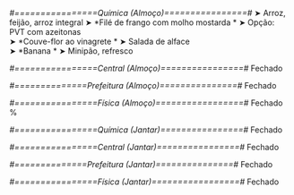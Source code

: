 
*#================Química (Almoço)================#*
➤ Arroz, feijão, arroz integral
➤ *Filé de frango com molho mostarda *
➤ Opção: PVT com azeitonas   
➤ *Couve-flor ao vinagrete *
➤ Salada de alface    
➤ *Banana  *
➤ Minipão, refresco

*#================Central (Almoço)================#*
Fechado

*#==============Prefeitura (Almoço)===============#*
Fechado

*#================Física (Almoço)=================#*
Fechado
%

*#================Química (Jantar)================#*
Fechado

*#================Central (Jantar)================#*
Fechado

*#==============Prefeitura (Jantar)===============#*
Fechado

*#================Física (Jantar)=================#*
Fechado
